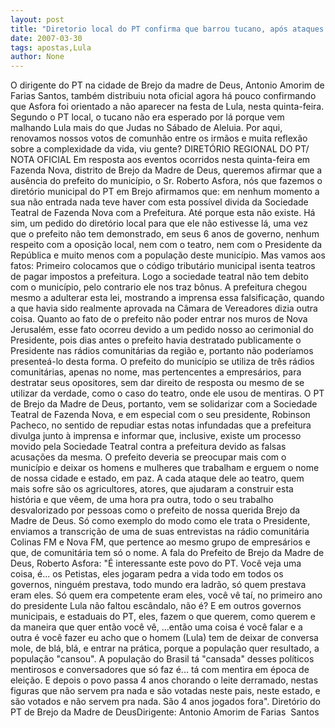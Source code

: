 ```yaml
---
layout: post
title: "Diretorio local do PT confirma que barrou tucano, após ataques a Lula nas radios locais"
date: 2007-03-30
tags: apostas,Lula
author: None
---
```

O dirigente do PT na cidade de Brejo da madre de Deus, Antonio Amorim de Farias Santos, também distribuiu nota oficial agora há pouco confirmando que Asfora foi orientado a não aparecer na festa de Lula, nesta quinta-feira. Segundo o PT local, o tucano não era esperado por lá porque vem malhando Lula mais do que Judas no Sábado de Aleluia.
Por aqui, renovamos nossos votos de comunhão entre os irmãos e muita reflexão sobre a complexidade da vida, viu gente?
DIRETÓRIO REGIONAL DO PT/ NOTA OFICIAL
Em resposta aos eventos ocorridos nesta quinta-feira em Fazenda Nova, distrito de Brejo da Madre de Deus, queremos afirmar que a ausência do prefeito do município, o Sr. Roberto Asfora, nós que fazemos o diretório municipal do PT em Brejo afirmamos que: em nenhum momento a sua não entrada nada teve haver com esta possível divida da Sociedade Teatral de Fazenda Nova com a Prefeitura. Até porque esta não existe. Há sim, um pedido do diretório local para que ele não estivesse lá, uma vez que o prefeito não tem demonstrado, em seus 6 anos de governo, nenhum respeito com a oposição local, nem com o teatro, nem com o Presidente da República e muito menos com a população deste município. 
Mas vamos aos fatos:
Primeiro colocamos que o código tributário municipal isenta teatros de pagar impostos a prefeitura. Logo a sociedade teatral não tem debito com o município, pelo contrario ele nos traz bônus. 
A prefeitura chegou mesmo a adulterar esta lei, mostrando a imprensa essa falsificação, quando a que havia sido realmente aprovada na Câmara de Vereadores dizia outra coisa. 
Quanto ao fato de o prefeito não poder entrar nos muros de Nova Jerusalém, esse fato ocorreu devido a um pedido nosso ao cerimonial do Presidente, pois dias antes o prefeito havia destratado publicamente o Presidente nas rádios comunitárias da região e, portanto não poderíamos presenteá-lo desta forma. 
O prefeito do município se utiliza de três rádios comunitárias, apenas no nome, mas pertencentes a empresários, para destratar seus opositores, sem dar direito de resposta ou mesmo de se utilizar da verdade, como o caso do teatro, onde ele usou de mentiras. 
O PT de Brejo da Madre de Deus, portanto, vem se solidarizar com a Sociedade Teatral de Fazenda Nova, e em especial com o seu presidente, Robinson Pacheco, no sentido de repudiar estas notas infundadas que a prefeitura divulga junto à imprensa e informar que, inclusive, existe um processo movido pela Sociedade Teatral contra a prefeitura devido as falsas acusações da mesma. 
O prefeito deveria se preocupar mais com o município e deixar os homens e mulheres que trabalham e erguem o nome de nossa cidade e estado, em paz. A cada ataque dele ao teatro, quem mais sofre são os agricultores, atores, que ajudaram a construir esta história e que vêem, de uma hora pra outra, todo o seu trabalho desvalorizado por pessoas como o prefeito de nossa querida Brejo da Madre de Deus. 
Só como exemplo do modo como ele trata o Presidente, enviamos a transcrição de uma de suas entrevistas na rádio comunitária Colinas FM e Nova FM, que pertence ao mesmo grupo de empresários e que, de comunitária tem só o nome. 
A fala do Prefeito de Brejo da Madre de Deus, Roberto Asfora: 
\"É interessante este povo do PT. Você veja uma coisa, é... os Petistas, eles jogaram pedra a vida todo em todos os governos, ninguém prestava, todo mundo era ladrão, só quem prestava eram eles. Só quem era competente eram eles, você vê taí, no primeiro ano do presidente Lula não faltou escândalo, não é? E em outros governos municipais, e estaduais do PT, eles, fazem o que querem, como querem e da maneira que quer então você vê, ...então uma coisa é você falar e a outra é você fazer eu acho que o homem (Lula) tem de deixar de conversa mole, de blá, blá, e entrar na prática, porque a população quer resultado, a população \"cansou\". A população do Brasil tá \"cansada\" desses políticos mentirosos e conversadores que só faz é... tá com mentira em época de eleição. E depois o povo passa 4 anos chorando o leite derramado, nestas figuras que não servem pra nada e são votadas neste pais, neste estado, e são votados e não servem pra nada. São 4 anos jogados fora\".
Diretório do PT de Brejo da Madre de DeusDirigente: Antonio Amorim de Farias&nbsp; Santos  